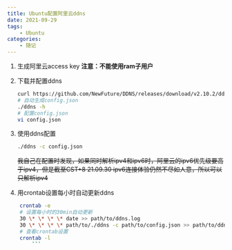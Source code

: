 ```yaml
---
title: Ubuntu配置阿里云ddns
date: 2021-09-29
tags: 
    - Ubuntu
categories: 
    - 随记
---
```

1.  生成阿里云access key **注意：不能使用ram子用户**

2.  下载并配置ddns
    ```bash
    curl https://github.com/NewFuture/DDNS/releases/download/v2.10.2/ddns -#SLo ddns && chmod 777 ddns
    # 自动生成config.json
    ./ddns -h
    # 配置config.json
    vi config.json
    ```
3.  使用ddns配置
    ```bash
    ./ddns -c config.json
    ```
    ~~我自己在配置时发现，如果同时解析ipv4和ipv6时，阿里云的ipv6优先级要高于ipv4，但是截至CST+8 21.09.30 ipv6连接体验仍然不尽如人意，所以可以只解析ipv4~~
4.  用crontab设置每小时自动更新ddns
```bash
    crontab -e
    # 设置每小时的30min自动更新
    30 \* \* \* \* date >> path/to/ddns.log
    30 \* \* \* \* path/to/./ddns -c path/to/config.json >> path/to/ddns.log
    # 查看crontab设置
    crontab -l
        ```